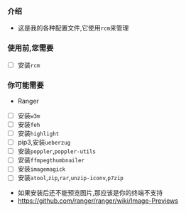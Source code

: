 ### 介绍
- 这是我的各种配置文件,它使用`rcm`来管理<br/>

### 使用前,您需要
- [ ] 安装`rcm`

### 你可能需要
- Ranger
- [ ] 安装`w3m`
- [ ] 安装`feh`
- [ ] 安装`highlight`
- [ ] pip3,安装`ueberzug`
- [ ] 安装`poppler`,`poppler-utils`
- [ ] 安装`ffmpegthumbnailer`
- [ ] 安装`imagemagick`
- [ ] 安装`atool`,`zip`,`rar`,`unzip-iconv`,`p7zip`
- 如果安装后还不能预览图片,那应该是你的终端不支持
- https://github.com/ranger/ranger/wiki/Image-Previews
